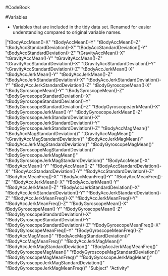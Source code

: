 #CodeBook

#Variables
- Variables that are included in the tidy data set. Renamed for easier understanding compared to original variable names.

|"tBodyAccMean()-X" 
"tBodyAccMean()-Y" 
"tBodyAccMean()-Z" 
"tBodyAccStandardDeviation()-X" 
"tBodyAccStandardDeviation()-Y" 
"tBodyAccStandardDeviation()-Z"
"tGravityAccMean()-X" 
"tGravityAccMean()-Y"
"tGravityAccMean()-Z" 
"tGravityAccStandardDeviation()-X"
"tGravityAccStandardDeviation()-Y" 
"tGravityAccStandardDeviation()-Z"
"tBodyAccJerkMean()-X"
"tBodyAccJerkMean()-Y" 
"tBodyAccJerkMean()-Z" 
"tBodyAccJerkStandardDeviation()-X" 
"tBodyAccJerkStandardDeviation()-Y" 
"tBodyAccJerkStandardDeviation()-Z"
"tBodyGyroscopeMean()-X" 
"tBodyGyroscopeMean()-Y" 
"tBodyGyroscopeMean()-Z" 
"tBodyGyroscopeStandardDeviation()-X" 
"tBodyGyroscopeStandardDeviation()-Y" 
"tBodyGyroscopeStandardDeviation()-Z" 
"tBodyGyroscopeJerkMean()-X"
"tBodyGyroscopeJerkMean()-Y"
"tBodyGyroscopeJerkMean()-Z"
"tBodyGyroscopeJerkStandardDeviation()-X"
"tBodyGyroscopeJerkStandardDeviation()-Y" 
"tBodyGyroscopeJerkStandardDeviation()-Z"
"tBodyAccMagMean()" 
"tBodyAccMagStandardDeviation()" 
"tGravityAccMagMean()"
"tGravityAccMagStandardDeviation()" 
"tBodyAccJerkMagMean()"
"tBodyAccJerkMagStandardDeviation()" 
"tBodyGyroscopeMagMean()"
"tBodyGyroscopeMagStandardDeviation()"
"tBodyGyroscopeJerkMagMean()" 
"tBodyGyroscopeJerkMagStandardDeviation()"
"fBodyAccMean()-X"
"fBodyAccMean()-Y"
"fBodyAccMean()-Z"
"fBodyAccStandardDeviation()-X" 
"fBodyAccStandardDeviation()-Y"
"fBodyAccStandardDeviation()-Z"
"fBodyAccMeanFreq()-X" 
"fBodyAccMeanFreq()-Y"
"fBodyAccMeanFreq()-Z" 
"fBodyAccJerkMean()-X" 
"fBodyAccJerkMean()-Y" 
"fBodyAccJerkMean()-Z" 
"fBodyAccJerkStandardDeviation()-X"
"fBodyAccJerkStandardDeviation()-Y"
"fBodyAccJerkStandardDeviation()-Z" 
"fBodyAccJerkMeanFreq()-X"
"fBodyAccJerkMeanFreq()-Y"
"fBodyAccJerkMeanFreq()-Z" 
"fBodyGyroscopeMean()-X"
fBodyGyroscopeMean()-Y"
"fBodyGyroscopeMean()-Z"
"fBodyGyroscopeStandardDeviation()-X" 
"fBodyGyroscopeStandardDeviation()-Y" 
"fBodyGyroscopeStandardDeviation()-Z" 
"fBodyGyroscopeMeanFreq()-X" 
"fBodyGyroscopeMeanFreq()-Y" 
"fBodyGyroscopeMeanFreq()-Z"
"fBodyAccMagMean()"
"fBodyAccMagStandardDeviation()"
"fBodyAccMagMeanFreq()" 
"fBodyAccJerkMagMean()" 
"fBodyAccJerkMagStandardDeviation()"
"fBodyAccJerkMagMeanFreq()"
"fBodyGyroscopeMagMean()"
"fBodyGyroscopeMagStandardDeviation()"
"fBodyGyroscopeMagMeanFreq()"
"fBodyGyroscopeJerkMagMean()"
"fBodyGyroscopeJerkMagStandardDeviation()"
"fBodyGyroscopeJerkMagMeanFreq()"
"Subject" 
"Activity"
